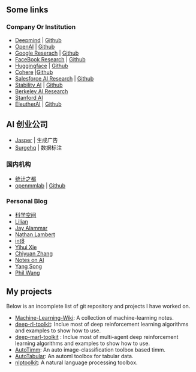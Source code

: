 ## Some links

### Company Or Institution

- [Deepmind](https://www.deepmind.com/) | [Github](https://github.com/deepmind)
- [OpenAI](https://openai.com/blog/) | [Github](https://github.com/openai/)
- [Google Reserach](https://ai.googleblog.com/) | [Github](https://github.com/google-research/google-research)
- [FaceBook Research](https://ai.facebook.com/blog) | [Github](https://github.com/facebookresearch)
- [Huggingface](https://huggingface.co/blog) | [Github](https://github.com/huggingface)
- [Cohere](https://txt.cohere.ai/) |[Github](https://github.com/cohere-ai)
- [Salesforce AI Research](https://blog.salesforceairesearch.com/) | [Github](https://github.com/salesforce)
- [Stability AI](https://platform.stability.ai/) | [Github](https://github.com/stability-ai)
- [Berkeley AI Research](https://bair.berkeley.edu/blog/?refresh=1)
- [Stanford AI](https://ai.stanford.edu/blog/)
- [EleutherAI]([http://www.eleuther.ai](http://www.eleuther.ai/)) | [Github](https://github.com/EleutherAI)

## AI 创业公司

- [Jasper](https://www.jasper.ai/)     | 生成广告
- [Surgehq](https://www.surgehq.ai/blog)  | 数据标注

### 国内机构

- [统计之都](https://cosx.org/)
- [openmmlab]() | [Github](https://github.com/open-mmlab)

### Personal Blog

- [科学空间](https://spaces.ac.cn/)
- [Lilian](https://lilianweng.github.io/)
- [Jay Alammar](https://jalammar.github.io/)
- [Nathan Lambert](https://robotic.substack.com/)
- [int8](https://int8.io/)
- [Yihui Xie](https://yihui.org/)
- [Chiyuan Zhang](https://pluskid.org/)
- [Notes on AI](https://notesonai.com/Notes+on+AI)
- [Yang Song](https://yang-song.net/)
- [Phil Wang](https://github.com/lucidrains)

## My projects

Below is an incomplete list of git repository and projects I have worked on.

- [Machine-Learning-Wiki](https://jianzhnie.github.io/machine-learning-wiki/): A collection of machine-learning notes.
- [deep-rl-toolkit](https://github.com/jianzhnie/deep-rl-toolkit): Inclue most of deep reinforcement learning algorithms and examples to show how to use.
- [deep-marl-toolkit](https://github.com/jianzhnie/deep-marl-toolkit) : Inclue most of multi-agent deep reinforcement learning algorithms and examples to show how to use.
- [AutoTimm](https://github.com/jianzhnie/AutoTimm): An auto image-classification toolbox based timm.
- [AutoTabular](https://github.com/jianzhnie/AutoTabular): An automl  toolbox for tabular data.
- [nlptoolkit](https://github.com/jianzhnie/nlp-toolkit): A natural language processing toolbox.
